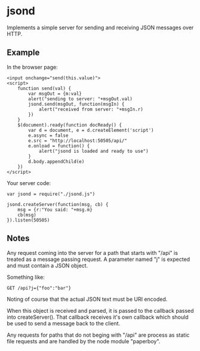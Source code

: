 
# jsond

Implements a simple server for sending and receiving JSON messages over HTTP.

## Example

In the browser page:

	<input onchange="send(this.value)">
	<script>
		function send(val) {
			var msgOut = {m:val}
			alert("sending to server: "+msgOut.val)
			jsond.send(msgOut, function(msgIn) {
				alert("received from server: "+msgIn.r)
			})
		}
		$(document).ready(function docReady() {
			var d = document, e = d.createElement('script')
			e.async = false
			e.src = "http://localhost:50505/api/"
			e.onload = function() {
				alert("jsond is loaded and ready to use")
			}
			d.body.appendChild(e)
		})
	</script>


Your server code:

	var jsond = require("./jsond.js")

	jsond.createServer(function(msg, cb) {
		msg = {r:"You said: "+msg.m}
		cb(msg)
	}).listen(50505)


## Notes

Any request coming into the server for a path that starts with "/api" is treated as 
a message passing request.  A parameter named "j" is expected and must contain a JSON
object. 

Something like:

	GET /api?j={"foo":"bar"} 

Noting of course that the actual JSON text must be URI encoded.

When this object is received and parsed, it is passed to the callback passed into
createServer().  That callback receives it's own callback which should be used to
send a message back to the client.

Any requests for paths that do not beging with "/api" are process as static file 
requests and are handled by the node module "paperboy".



